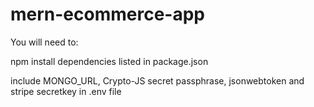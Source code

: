 # mern-ecommerce-app

You will need to: 

npm install dependencies listed in package.json

include MONGO_URL, Crypto-JS secret passphrase, jsonwebtoken and stripe secretkey in .env file
